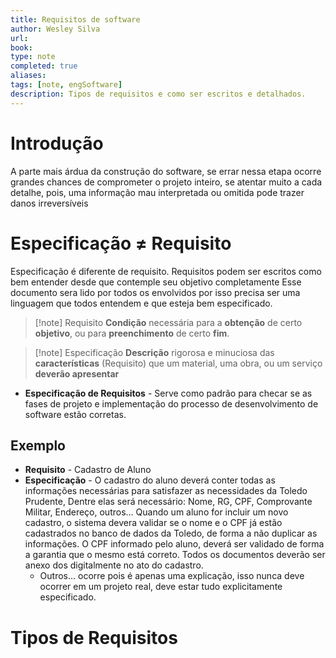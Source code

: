 ```yaml
---
title: Requisitos de software
author: Wesley Silva
url:
book:
type: note
completed: true
aliases:
tags: [note, engSoftware]
description: Tipos de requisitos e como ser escritos e detalhados.
---
```

# Introdução
A parte mais árdua da construção do software, se errar nessa etapa ocorre grandes chances de comprometer o projeto inteiro, se atentar muito a cada detalhe, pois, uma informação mau interpretada ou omitida pode trazer danos irreversíveis 

# Especificação ≠ Requisito
Especificação é diferente de requisito.
Requisitos podem ser escritos como bem entender desde que contemple seu objetivo completamente
Esse documento sera lido por todos os envolvidos por isso precisa ser uma linguagem que todos entendem e que esteja bem especificado.

>[!note] Requisito
>**Condição** necessária para a **obtenção** de certo **objetivo**, ou para **preenchimento** de certo **fim**.

>[!note] Especificação
>**Descrição** rigorosa e minuciosa das **características** (Requisito) que um material, uma obra, ou um serviço **deverão apresentar**

- **Especificação de Requisitos** - Serve como padrão para checar se as fases de projeto e implementação do processo de desenvolvimento de software estão corretas.

## Exemplo
- **Requisito** - Cadastro de Aluno
- **Especificação** -  O cadastro do aluno deverá conter todas as informações necessárias para satisfazer as necessidades da Toledo Prudente, Dentre elas será necessário: Nome, RG, CPF, Comprovante Militar, Endereço, outros... Quando um aluno for incluir um novo cadastro, o sistema devera validar se o nome e o CPF já estão cadastrados no banco de dados da Toledo, de forma a não duplicar as informações. O CPF informado pelo aluno, deverá ser validado de forma a garantia que o mesmo está correto. Todos os documentos deverão ser anexo dos digitalmente no ato do cadastro.
	- Outros... ocorre pois é apenas uma explicação, isso nunca deve ocorrer em um projeto real, deve estar tudo explicitamente especificado.
	
# Tipos de Requisitos